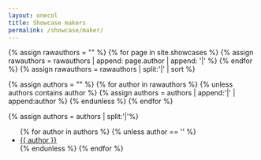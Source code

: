 ```yaml
---
layout: onecol
title: Showcase makers
permalink: /showcase/maker/
---
```


{% assign rawauthors = "" %}
{% for page in site.showcases %}
    {% assign rawauthors = rawauthors | append: page.author | append: '|' %}
{% endfor %}
{% assign rawauthors = rawauthors | split:'|' | sort %}

{% assign authors = "" %}
{% for author in rawauthors %}
    {% unless authors contains author %}
        {% assign authors = authors | append:'|' | append:author %}
    {% endunless %}
{% endfor %}

{% assign authors = authors | split:'|'%}
<ul>
{% for author in authors %}
    {% unless author == '' %}
        <li><a href="{{ author | downcase | replace: ' ', '' }}">{{ author }}</a></li>
    {% endunless %}
{% endfor %}
</ul>
